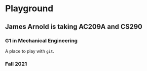 # Playground

## James Arnold is taking AC209A and CS290
### G1 in Mechanical Engineering

A place to play with `git`.

### Fall 2021
